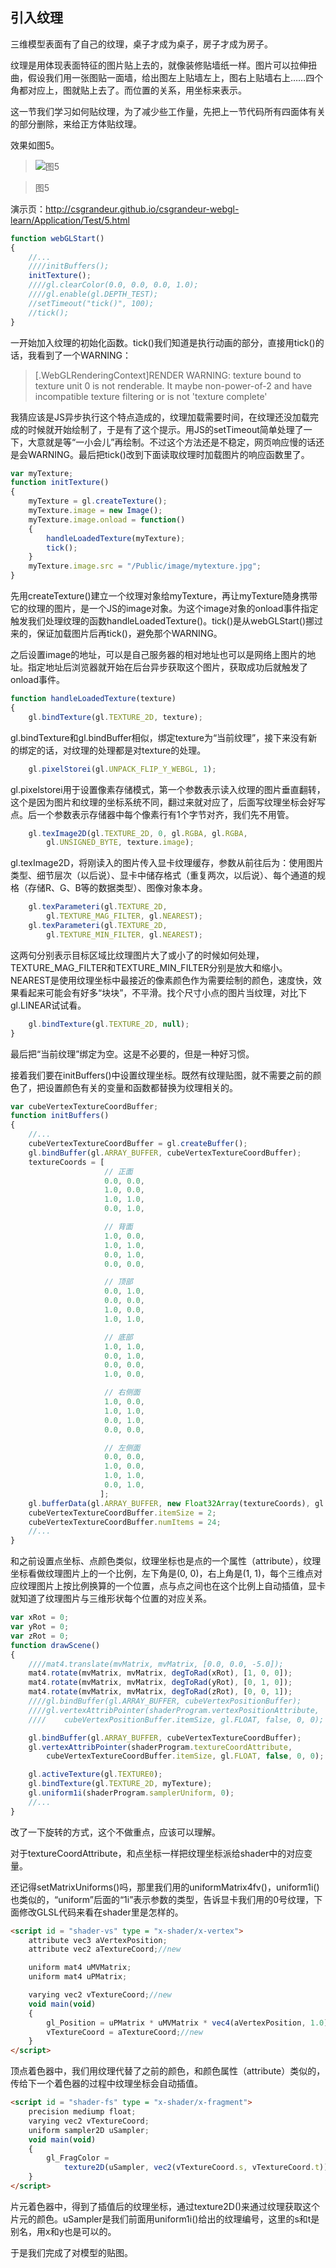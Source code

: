 ## 引入纹理

三维模型表面有了自己的纹理，桌子才成为桌子，房子才成为房子。

纹理是用体现表面特征的图片贴上去的，就像装修贴墙纸一样。图片可以拉伸扭曲，假设我们用一张图贴一面墙，给出图左上贴墙左上，图右上贴墙右上……四个角都对应上，图就贴上去了。而位置的关系，用坐标来表示。

这一节我们学习如何贴纹理，为了减少些工作量，先把上一节代码所有四面体有关的部分删除，来给正方体贴纹理。

效果如图5。


>![图5](../image/C1_Start/1_005.gif)

>图5

演示页：http://csgrandeur.github.io/csgrandeur-webgl-learn/Application/Test/5.html


```javascript
function webGLStart()
{
    //...
	////initBuffers();
	initTexture();
	////gl.clearColor(0.0, 0.0, 0.0, 1.0);
	////gl.enable(gl.DEPTH_TEST);
	//setTimeout("tick()", 100);
    //tick();
}
```
一开始加入纹理的初始化函数。tick()我们知道是执行动画的部分，直接用tick()的话，我看到了一个WARNING：

>[.WebGLRenderingContext]RENDER WARNING: texture bound to texture unit 0 is not renderable. It maybe non-power-of-2 and have incompatible texture filtering or is not 'texture complete'

我猜应该是JS异步执行这个特点造成的，纹理加载需要时间，在纹理还没加载完成的时候就开始绘制了，于是有了这个提示。用JS的setTimeout简单处理了一下，大意就是等“一小会儿”再绘制。不过这个方法还是不稳定，网页响应慢的话还是会WARNING。最后把tick()改到下面读取纹理时加载图片的响应函数里了。

```javascript
var myTexture;
function initTexture()
{
	myTexture = gl.createTexture();
	myTexture.image = new Image();
	myTexture.image.onload = function()
	{
		handleLoadedTexture(myTexture);
		tick();
	}
	myTexture.image.src = "/Public/image/mytexture.jpg";
}
```
先用createTexture()建立一个纹理对象给myTexture，再让myTexture随身携带它的纹理的图片，是一个JS的image对象。为这个image对象的onload事件指定触发我们处理纹理的函数handleLoadedTexture()。tick()是从webGLStart()挪过来的，保证加载图片后再tick()，避免那个WARNING。

之后设置image的地址，可以是自己服务器的相对地址也可以是网络上图片的地址。指定地址后浏览器就开始在后台异步获取这个图片，获取成功后就触发了onload事件。
```javascript
function handleLoadedTexture(texture)
{
	gl.bindTexture(gl.TEXTURE_2D, texture);
```
gl.bindTexture和gl.bindBuffer相似，绑定texture为“当前纹理”，接下来没有新的绑定的话，对纹理的处理都是对texture的处理。
```javascript
	gl.pixelStorei(gl.UNPACK_FLIP_Y_WEBGL, 1);
```
gl.pixelstorei用于设置像素存储模式，第一个参数表示读入纹理的图片垂直翻转，这个是因为图片和纹理的坐标系统不同，翻过来就对应了，后面写纹理坐标会好写点。后一个参数表示存储器中每个像素行有1个字节对齐，我们先不用管。
```javascript
	gl.texImage2D(gl.TEXTURE_2D, 0, gl.RGBA, gl.RGBA,
	    gl.UNSIGNED_BYTE, texture.image);
```
gl.texImage2D，将刚读入的图片传入显卡纹理缓存，参数从前往后为：使用图片类型、细节层次（以后说）、显卡中储存格式（重复两次，以后说）、每个通道的规格（存储R、G、B等的数据类型）、图像对象本身。
```javascript
	gl.texParameteri(gl.TEXTURE_2D,
	    gl.TEXTURE_MAG_FILTER, gl.NEAREST);
	gl.texParameteri(gl.TEXTURE_2D,
	    gl.TEXTURE_MIN_FILTER, gl.NEAREST);
```
这两句分别表示目标区域比纹理图片大了或小了的时候如何处理，TEXTURE_MAG_FILTER和TEXTURE_MIN_FILTER分别是放大和缩小。NEAREST是使用纹理坐标中最接近的像素颜色作为需要绘制的颜色，速度快，效果看起来可能会有好多“块块”，不平滑。找个尺寸小点的图片当纹理，对比下gl.LINEAR试试看。
```javascript
	gl.bindTexture(gl.TEXTURE_2D, null);
}
```
最后把“当前纹理”绑定为空。这是不必要的，但是一种好习惯。

接着我们要在initBuffers()中设置纹理坐标。既然有纹理贴图，就不需要之前的颜色了，把设置颜色有关的变量和函数都替换为纹理相关的。

```javascript
var cubeVertexTextureCoordBuffer;
function initBuffers()
{
    //...
	cubeVertexTextureCoordBuffer = gl.createBuffer();
	gl.bindBuffer(gl.ARRAY_BUFFER, cubeVertexTextureCoordBuffer);
	textureCoords = [
					 // 正面
					 0.0, 0.0,
					 1.0, 0.0,
					 1.0, 1.0,
					 0.0, 1.0,

					 // 背面
					 1.0, 0.0,
					 1.0, 1.0,
					 0.0, 1.0,
					 0.0, 0.0,

					 // 顶部
					 0.0, 1.0,
					 0.0, 0.0,
					 1.0, 0.0,
					 1.0, 1.0,

					 // 底部
					 1.0, 1.0,
					 0.0, 1.0,
					 0.0, 0.0,
					 1.0, 0.0,

					 // 右侧面
					 1.0, 0.0,
					 1.0, 1.0,
					 0.0, 1.0,
					 0.0, 0.0,

					 // 左侧面
					 0.0, 0.0,
					 1.0, 0.0,
					 1.0, 1.0,
					 0.0, 1.0,
					];
	gl.bufferData(gl.ARRAY_BUFFER, new Float32Array(textureCoords), gl.STATIC_DRAW);
	cubeVertexTextureCoordBuffer.itemSize = 2;
	cubeVertexTextureCoordBuffer.numItems = 24;
    //...
}
```
和之前设置点坐标、点颜色类似，纹理坐标也是点的一个属性（attribute），纹理坐标看做纹理图片上的一个比例，左下角是(0, 0)，右上角是(1, 1)，每个三维点对应纹理图片上按比例换算的一个位置，点与点之间也在这个比例上自动插值，显卡就知道了纹理图片与三维形状每个位置的对应关系。

```javascript
var xRot = 0;
var yRot = 0;
var zRot = 0;
function drawScene()
{
	////mat4.translate(mvMatrix, mvMatrix, [0.0, 0.0, -5.0]);
	mat4.rotate(mvMatrix, mvMatrix, degToRad(xRot), [1, 0, 0]);
	mat4.rotate(mvMatrix, mvMatrix, degToRad(yRot), [0, 1, 0]);
	mat4.rotate(mvMatrix, mvMatrix, degToRad(zRot), [0, 0, 1]);
	////gl.bindBuffer(gl.ARRAY_BUFFER, cubeVertexPositionBuffer);
	////gl.vertexAttribPointer(shaderProgram.vertexPositionAttribute,
	////	cubeVertexPositionBuffer.itemSize, gl.FLOAT, false, 0, 0);

	gl.bindBuffer(gl.ARRAY_BUFFER, cubeVertexTextureCoordBuffer);
	gl.vertexAttribPointer(shaderProgram.textureCoordAttribute,
		cubeVertexTextureCoordBuffer.itemSize, gl.FLOAT, false, 0, 0);

	gl.activeTexture(gl.TEXTURE0);
	gl.bindTexture(gl.TEXTURE_2D, myTexture);
	gl.uniform1i(shaderProgram.samplerUniform, 0);
	//...
}
```
改了一下旋转的方式，这个不做重点，应该可以理解。

对于textureCoordAttribute，和点坐标一样把纹理坐标派给shader中的对应变量。

还记得setMatrixUniforms()吗，那里我们用的uniformMatrix4fv()，uniform1i()也类似的，“uniform”后面的“1i”表示参数的类型，告诉显卡我们用的0号纹理，下面修改GLSL代码来看在shader里是怎样的。

```html
<script id = "shader-vs" type = "x-shader/x-vertex">
	attribute vec3 aVertexPosition;
	attribute vec2 aTextureCoord;//new

	uniform mat4 uMVMatrix;
	uniform mat4 uPMatrix;

	varying vec2 vTextureCoord;//new
	void main(void)
	{
		gl_Position = uPMatrix * uMVMatrix * vec4(aVertexPosition, 1.0);
		vTextureCoord = aTextureCoord;//new
	}
</script>
```
顶点着色器中，我们用纹理代替了之前的颜色，和颜色属性（attribute）类似的，传给下一个着色器的过程中纹理坐标会自动插值。
```html
<script id = "shader-fs" type = "x-shader/x-fragment">
	precision mediump float;
	varying vec2 vTextureCoord;
	uniform sampler2D uSampler;
	void main(void)
	{
		gl_FragColor =
		    texture2D(uSampler, vec2(vTextureCoord.s, vTextureCoord.t));
	}
</script>
```
片元着色器中，得到了插值后的纹理坐标，通过texture2D()来通过纹理获取这个片元的颜色。uSampler是我们前面用uniform1i()给出的纹理编号，这里的s和t是别名，用x和y也是可以的。

于是我们完成了对模型的贴图。
